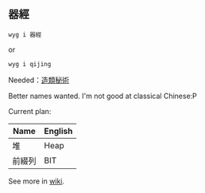 ## 器經

```
wyg i 器經
```
or
```
wyg i qijing
```

Needed：[造類秘術](https://github.com/GLanguage/class-wy)

Better names wanted. I'm not good at classical Chinese:P

Current plan:

|Name|English|
|---|---|
|堆|Heap|
|前綴列|BIT|

See more in [wiki](https://github.com/NFLSCode/qijing/wiki).
